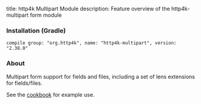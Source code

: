 title: http4k Multipart Module
description: Feature overview of the http4k-multipart form module

### Installation (Gradle)
```compile group: "org.http4k", name: "http4k-multipart", version: "2.38.0"```

### About

Multipart form support for fields and files, including a set of lens extensions for fields/files.

See the [cookbook](/cookbook/multipart_forms/) for example use.
